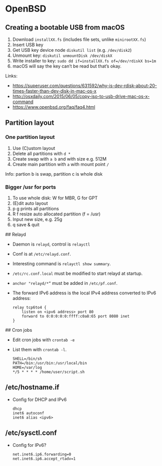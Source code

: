 # OpenBSD

## Creating a bootable USB from macOS

1. Download `installXX.fs` (includes file sets, unlike `minirootXX.fs`)
2. Insert USB key
3. Get USB key device node `diskutil list` (e.g. `/dev/disk2`)
4. Unmount key: `diskutil unmountDisk /dev/diskX`
5. Write installer to key: `sudo dd if=installXX.fs of=/dev/rdiskX bs=1m`
6. macOS will say the key can’t be read but that’s okay.

Links:
* https://superuser.com/questions/631592/why-is-dev-rdisk-about-20-times-faster-than-dev-disk-in-mac-os-x
* http://osxdaily.com/2015/06/05/copy-iso-to-usb-drive-mac-os-x-command
* https://www.openbsd.org/faq/faq4.html

## Partition layout

### One partition layout

1. Use (C)ustom layout
2. Delete all partitions with `d *`
3. Create swap with `a b` and with size e.g. 512M
4. Create main partition with `a` with mount point `/`

Info: partion b is swap, partition c is whole disk

### Bigger /usr for ports

1. To use whole disk: W for MBR, G for GPT
2. (E)dit auto layout
3. p g prints all partitions
4. R f resize auto allocated partition (f = /usr)
5. Input new size, e.g. 25g
6. q save & quit

## Relayd

* Daemon is `relayd`, control is `relayctl`
* Conf is at `/etc/relayd.conf`.
* Interesting command is `relayctl show summary`.
* `/etc/rc.conf.local` must be modified to start relayd at startup.
* `anchor "relayd/*”` must be added in  `/etc/pf.conf`.
* The forward IPv6 address is the local IPv4 address converted to IPv6 address:

    ```
    relay tcp6to4 {
        listen on <ipv6 address> port 80
        forward to 0:0:0:0:0:ffff:c0a8:65 port 8080 inet
    }
    ```

## Cron jobs

* Edit cron jobs with `crontab -e`
* List them with `crontab -l`.

    ```
    SHELL=/bin/sh
    PATH=/bin:/usr/bin:/usr/local/bin
    HOME=/var/log
    */5 * * * * /home/user/script.sh
    ```

## /etc/hostname.if

* Config for DHCP and IPv6

    ```
    dhcp
    inet6 autoconf
    inet6 alias <ipv6>
    ```

## /etc/sysctl.conf

* Config for IPv6?

    ```
    net.inet6.ip6.forwarding=0
    net.inet6.ip6.accept_rtadv=1
    ```
